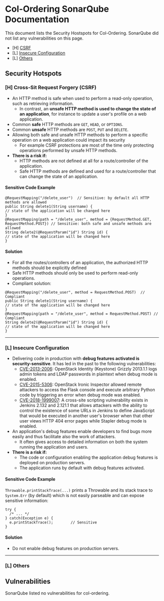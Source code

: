 # Col-Ordering SonarQube Documentation 
This document lists the Security Hostspots for Col-Ordering. SonarQube did not list any vulnerabilities on this page.
- [H] [CSRF](https://github.com/KellyTTan/Documentation/edit/main/col-ordering/sonarQube/documentation/test.md#h-cross-sit-request-forgery-csrf)
- [L] [Insecure Configuration](https://github.com/KellyTTan/Documentation/edit/main/col-ordering/sonarQube/documentation/test.md#l-insecure-configuration) 
- [L] [Others](https://github.com/KellyTTan/Documentation/edit/main/col-ordering/sonarQube/documentation/test.md#l-others) 

## Security Hotspots 
### [H] Cross-Sit Request Forgery (CSRF)
- An HTTP method is safe when used to perform a read-only operation, such as retrieving information. 
  - In contrast, an **unsafe HTTP method is used to change the state of an application**, for instance to update a user's profile on a web application.
- Common **safe** HTTP methods are `GET`, `HEAD`, or `OPTIONS`.
- Common **unsafe** HTTP methods are `POST`, `PUT` and `DELETE`.
- Allowing both safe and unsafe HTTP methods to perform a specific operation on a web application could impact its security
  - For example CSRF protections are most of the time only protecting operations performed by unsafe HTTP methods.
- **There is a risk if:**
  - HTTP methods are not defined at all for a route/controller of the application.
  - Safe HTTP methods are defined and used for a route/controller that can change the state of an application.
#### Sensitive Code Example
```
@RequestMapping("/delete_user")  // Sensitive: by default all HTTP methods are allowed
public String delete1(String username) {
// state of the application will be changed here
}
@RequestMapping(path = "/delete_user", method = {RequestMethod.GET, RequestMethod.POST}) // Sensitive: both safe and unsafe methods are allowed
String delete2(@RequestParam("id") String id) {
// state of the application will be changed here
}
```
#### Solution 
- For all the routes/controllers of an application, the authorized HTTP methods should be explicitly defined
- Safe HTTP methods should only be used to perform read-only operations.
- Compliant solution:
```
@RequestMapping("/delete_user", method = RequestMethod.POST)  // Compliant
public String delete1(String username) {
// state of the application will be changed here
}
@RequestMapping(path = "/delete_user", method = RequestMethod.POST) // Compliant
String delete2(@RequestParam("id") String id) {
// state of the application will be changed here
}
```
***
### [L] Insecure Configuration 
- Delivering code in production with **debug features activated is security-sensitive**. It has led in the past to the following vulnerabilities:
  - [CVE-2013-2006](https://cve.mitre.org/cgi-bin/cvename.cgi?name=CVE-2013-2006): OpenStack Identity (Keystone) Grizzly 2013.1.1 logs admin tokens and LDAP passwords in plaintext when debug mode is enabled.
  - [CVE-2015-5306](https://cve.mitre.org/cgi-bin/cvename.cgi?name=CVE-2015-5306): OpenStack Ironic Inspector allowed remote attackers to access the Flask console and execute arbitrary Python code by triggering an error when debug mode was enabled.
  - [CVE-2018-1999007](https://cve.mitre.org/cgi-bin/cvename.cgi?name=CVE-2018-1999007): A cross-site scripting vulnerability exists in Jenkins 2.132 and 2.121.1 that allows attackers with the ability to control the existence of some URLs in Jenkins to define JavaScript that would be executed in another user's browser when that other user views HTTP 404 error pages while Stapler debug mode is enabled.
- An application's debug features enable developers to find bugs more easily and thus facilitate also the work of attackers. 
  - It often gives access to detailed information on both the system running the application and users.
- **There is a risk if:** 
  - The code or configuration enabling the application debug features is deployed on production servers.
  - The application runs by default with debug features activated. 
#### Sensitive Code Example
`Throwable.printStackTrace(...)` prints a Throwable and its stack trace to `System.Err` (by default) which is not easily parseable and can expose sensitive information:
```
try {
  /* ... */
} catch(Exception e) {
  e.printStackTrace();        // Sensitive
}
```
#### Solution 
- Do not enable debug features on production servers.

***
### [L] Others 


## Vulnerabilities 
SonarQube listed no vulnerabilities for col-ordering.

